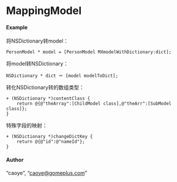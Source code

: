 # MappingModel


#### Example

将NSDictionary转model：

```
PersonModel * model = [PersonModel MXmodelWithDictionary:dict];
```
将model转NSDictionary：

```
NSDictionary * dict ＝ [model modelToDict];
```

转化NSDictionary转的数组类型：

```
+ (NSDictionary *)contentClass {
    return @{@"theArray":[ChildModel class],@"theArr":[SubModel class]};
}
```


特殊字段的映射：

```
+ (NSDictionary *)changeDictKey {
    return @{@"id":@"nameId"};
}
```

#### Author


“caoye”, “caoye@gomeplus.com”

